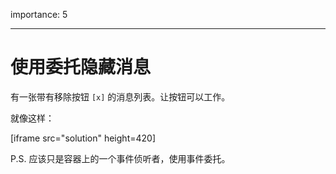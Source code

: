 importance: 5

---

# 使用委托隐藏消息

有一张带有移除按钮 `[x]` 的消息列表。让按钮可以工作。

就像这样：

[iframe src="solution" height=420]

P.S. 应该只是容器上的一个事件侦听者，使用事件委托。
